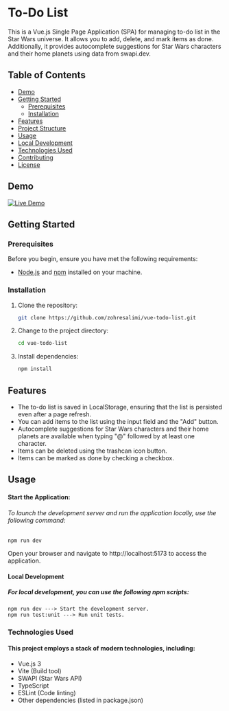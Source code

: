 # To-Do List

This is a Vue.js Single Page Application (SPA) for managing to-do list in the Star Wars universe. It allows you to add, delete, and mark items as done. Additionally, it provides autocomplete suggestions for Star Wars characters and their home planets using data from swapi.dev.

## Table of Contents

- [Demo](#demo)
- [Getting Started](#getting-started)
  - [Prerequisites](#prerequisites)
  - [Installation](#installation)
- [Features](#features)
- [Project Structure](#project-structure)
- [Usage](#usage)
- [Local Development](#local-development)
- [Technologies Used](#technologies-used)
- [Contributing](#contributing)
- [License](#license)

## Demo

[![Live Demo](https://upload.wikimedia.org/wikipedia/commons/thumb/5/5e/Vercel_logo_black.svg/1024px-Vercel_logo_black.svg.png)](https://your-live-demo-url-here.com)

## Getting Started

### Prerequisites

Before you begin, ensure you have met the following requirements:

- [Node.js](https://nodejs.org/) and [npm](https://www.npmjs.com/) installed on your machine.

### Installation

1. Clone the repository:

   ```sh
   git clone https://github.com/zohresalimi/vue-todo-list.git

   ```

2. Change to the project directory:

   ```sh
   cd vue-todo-list
   ```

3. Install dependencies:

   ```sh
   npm install
   ```

## Features

- The to-do list is saved in LocalStorage, ensuring that the list is persisted even after a page refresh.
- You can add items to the list using the input field and the "Add" button.
- Autocomplete suggestions for Star Wars characters and their home planets are available when typing "@" followed by at least one character.
- Items can be deleted using the trashcan icon button.
- Items can be marked as done by checking a checkbox.

## Usage

#### Start the Application:

###### To launch the development server and run the application locally, use the following command:

    npm run dev

Open your browser and navigate to http://localhost:5173 to access the application.

#### Local Development

##### For local development, you can use the following npm scripts:

    npm run dev ---> Start the development server.
    npm run test:unit ---> Run unit tests.

### Technologies Used

#### This project employs a stack of modern technologies, including:

- Vue.js 3
- Vite (Build tool)
- SWAPI (Star Wars API)
- TypeScript
- ESLint (Code linting)
- Other dependencies (listed in package.json)
